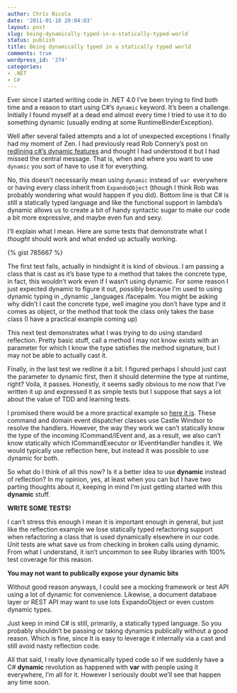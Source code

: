 ```yaml
---
author: Chris Nicola
date: '2011-01-18 20:04:03'
layout: post
slug: being-dynamically-typed-in-a-statically-typed-world
status: publish
title: Being dynamically typed in a statically typed world
comments: true
wordpress_id: '274'
categories:
- .NET
- C#
---
```


Ever since I started writing code in .NET 4.0 I’ve been trying to find both time and a reason to start using C#’s `dynamic` keyword.  It’s been a challenge.  Initially I found myself at a dead end almost every time I tried to use it to do something dynamic (usually ending at some RuntimeBinderException).

Well after several failed attempts and a lot of unexpected exceptions I finally had my moment of Zen.  I had previously read Rob Connery’s post on [redlining c#’s dynamic features][1] and thought I had understood it but I had missed the central message.  That is, when and where you want to use `dynamic` you sort of have to use it for everything.

No, this doesn’t necessarily mean using `dynamic` instead of `var `everywhere or having every class inherit from `ExpandoObject` (though I think Rob was probably wondering what would happen if you did).  Bottom line is that C# is still a statically typed language and like the functional support in lambda’s dynamic allows us to create a bit of handy syntactic sugar to make our code a bit more expressive, and maybe even fun and sexy.

<!--more-->

I’ll explain what I mean.  Here are some tests that demonstrate what I _thought_ should work and what ended up actually working.

{% gist 785667 %}

The first test fails, actually in hindsight it is kind of obvious.  I am passing a class that is cast as it’s base type to a method that takes the concrete type, in fact, this wouldn’t work even if I wasn’t using dynamic.  For some reason I just expected dynamic to figure it out, possibly because I’m used to using dynamic typing in _dynamic _languages /facepalm.  You might be asking why didn’t I cast the concrete type, well imagine you don’t have type and it comes as object, or the method that took the class only takes the base class (I have a practical example coming up)

This next test demonstrates what I was _trying_ to do using standard reflection.  Pretty basic stuff, call a method I may not know exists with an parameter for which I know the type satisfies the method signature, but I may not be able to actually cast it.

Finally, in the last test we redline it a bit.  I figured perhaps I should just cast the parameter to dynamic first, then it should determine the type at runtime, right?  Voila, it passes.  Honestly, it seems sadly obvious to me now that I’ve written it up and expressed it as simple tests but I suppose that says a lot about the value of TDD and learning tests.

I promised there would be a more practical example so [here it is][2].  These command and domain event dispatcher classes use Castle Windsor to resolve the handlers. However, the way they work we can’t statically know the type of the incoming ICommand/IEvent and, as a result, we also can’t know statically which  ICommandExecutor<T> or IEventHandler<T> handles it.  We would typically use reflection here, but instead it was possible to use dynamic for both.

So what do I think of all this now?  Is it a better idea to use **dynamic** instead of reflection?  In my opinion, yes, at least when you can but I have two parting thoughts about it, keeping in mind I’m just getting started with this **dynamic** stuff.

**WRITE SOME TESTS!**

I can’t stress this enough I mean it is important enough in general, but just like the reflection example we lose statically typed refactoring support when refactoring a class that is used dynamically elsewhere in our code.  Unit tests are what save us from checking in broken calls using dynamic.  From what I understand, it isn’t uncommon to see Ruby libraries with 100% test coverage for this reason.

**You may not want to publically expose your dynamic bits**

Without good reason anyways, I could see a mocking framework or test API using a lot of dynamic for convenience.  Likewise, a document database layer or REST API may want to use lots ExpandoObject or even custom dynamic types.

Just keep in mind C# is still, primarily, a statically typed language.  So you probably shouldn’t be passing or taking dynamics publically without a good reason.  Which is fine, since It is easy to leverage it internally via a cast and still avoid nasty reflection code.

All that said, I really love dynamically typed code so if we suddenly have a C# **dynamic** revolution as happened with **var** with people using it everywhere, I’m all for it.  However I seriously doubt we’ll see that happen any time soon.

   [1]: http://blog.wekeroad.com/2010/08/09/csharps-new-clothes
   [2]: https://github.com/lucisferre/ncqrs/tree/WindsorCommandSerivce/Extensions/src/Ncqrs.Config.Windsor

